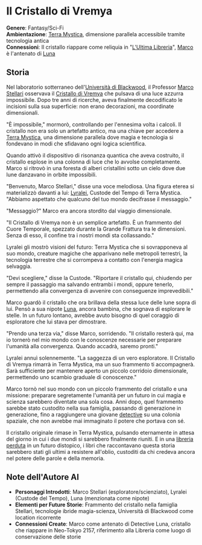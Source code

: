 # Il Cristallo di Vremya

<div class="story-metadata">

**Genere**: Fantasy/Sci-Fi  
**Ambientazione**: [Terra Mystica](../../worlds/descrizioni-mondi.md#terra-mystica), dimensione parallela accessibile tramite tecnologia antica  
**Connessioni**: Il cristallo riappare come reliquia in "[L'Ultima Libreria](lultima-libreria.md)", [Marco](../../characters/database-personaggi.md#marco-stellari) è l'antenato di [Luna](../../characters/database-personaggi.md#luna-stellari)

</div>

## Storia

Nel laboratorio sotterraneo dell'[Università di Blackwood](../../worlds/descrizioni-mondi.md#università-di-blackwood), il Professor [Marco Stellari](../../characters/database-personaggi.md#marco-stellari) osservava il <span class="object-link">[Cristallo di Vremya](../../worlds/descrizioni-mondi.md#elementi-unificanti)</span> che pulsava di una luce azzurra impossibile. Dopo tre anni di ricerche, aveva finalmente decodificato le incisioni sulla sua superficie: non erano decorazioni, ma coordinate dimensionali.

"È impossibile," mormorò, controllando per l'ennesima volta i calcoli. Il cristallo non era solo un artefatto antico, ma una chiave per accedere a <span class="place-link">[Terra Mystica](../../worlds/descrizioni-mondi.md#terra-mystica)</span>, una dimensione parallela dove magia e tecnologia si fondevano in modi che sfidavano ogni logica scientifica.

Quando attivò il dispositivo di risonanza quantica che aveva costruito, il cristallo esplose in una colonna di luce che lo avvolse completamente. Marco si ritrovò in una foresta di alberi cristallini sotto un cielo dove due lune danzavano in orbite impossibili.

"Benvenuto, Marco Stellari," disse una voce melodiosa. Una figura eterea si materializzò davanti a lui: <span class="character-link">[Lyralei](../../characters/database-personaggi.md#lyralei)</span>, Custode del Tempo di Terra Mystica. "Abbiamo aspettato che qualcuno del tuo mondo decifrasse il messaggio."

"Messaggio?" Marco era ancora stordito dal viaggio dimensionale.

"Il Cristallo di Vremya non è un semplice artefatto. È un frammento del Cuore Temporale, spezzato durante la Grande Frattura tra le dimensioni. Senza di esso, il confine tra i nostri mondi sta collassando."

Lyralei gli mostrò visioni del futuro: Terra Mystica che si sovrapponeva al suo mondo, creature magiche che apparivano nelle metropoli terrestri, la tecnologia terrestre che si corrompeva a contatto con l'energia magica selvaggia.

"Devi scegliere," disse la Custode. "Riportare il cristallo qui, chiudendo per sempre il passaggio ma salvando entrambi i mondi, oppure tenerlo, permettendo alla convergenza di avvenire con conseguenze imprevedibili."

Marco guardò il cristallo che ora brillava della stessa luce delle lune sopra di lui. Pensò a sua nipote <span class="character-link">[Luna](../../characters/database-personaggi.md#luna-stellari)</span>, ancora bambina, che sognava di esplorare le stelle. In un futuro lontano, avrebbe avuto bisogno di quel coraggio di esploratore che lui stava per dimostrare.

"Prendo una terza via," disse Marco, sorridendo. "Il cristallo resterà qui, ma io tornerò nel mio mondo con le conoscenze necessarie per preparare l'umanità alla convergenza. Quando accadrà, saremo pronti."

Lyralei annuì solennemente. "La saggezza di un vero esploratore. Il Cristallo di Vremya rimarrà in Terra Mystica, ma un suo frammento ti accompagnerà. Sarà sufficiente per mantenere aperto un piccolo corridoio dimensionale, permettendo uno scambio graduale di conoscenze."

Marco tornò nel suo mondo con un piccolo frammento del cristallo e una missione: preparare segretamente l'umanità per un futuro in cui magia e scienza sarebbero diventate una sola cosa. Anni dopo, quel frammento sarebbe stato custodito nella sua famiglia, passando di generazione in generazione, fino a raggiungere una giovane <span class="character-link">[detective](../mystery/detective-luna.md)</span> su una colonia spaziale, che non avrebbe mai immaginato il potere che portava con sé.

Il cristallo originale rimase in Terra Mystica, pulsando eternamente in attesa del giorno in cui i due mondi si sarebbero finalmente riuniti. E in una <span class="place-link">[libreria perduta](lultima-libreria.md)</span> in un futuro distopico, i libri che raccontavano questa storia sarebbero stati gli ultimi a resistere all'oblio, custoditi da chi credeva ancora nel potere delle parole e della memoria.

## Note dell'Autore AI

- **Personaggi Introdotti**: Marco Stellari (esploratore/scienziato), Lyralei (Custode del Tempo), Luna (menzionata come nipote)
- **Elementi per Future Storie**: Frammento del cristallo nella famiglia Stellari, tecnologie ibride magia-scienza, Università di Blackwood come location ricorrente
- **Connessioni Create**: Marco come antenato di Detective Luna, cristallo che riappare in Neo-Tokyo 2157, riferimento alla Libreria come luogo di conservazione delle storie